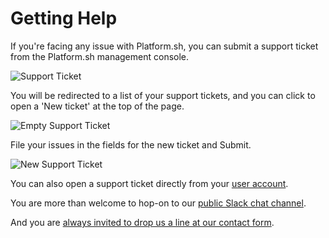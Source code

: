 # Getting Help

If you're facing any issue with Platform.sh, you can submit a support ticket from the Platform.sh management console.

![Support Ticket](/images/management-console/support-ticket-pulldown.png)

You will be redirected to a list of your support tickets, and you can click to open a 'New ticket' at the top of the page. 

![Empty Support Ticket](/images/management-console/support-empty.png)

File your issues in the fields for the new ticket and Submit.

![New Support Ticket](/images/management-console/support-tickets-new.png)

You can also open a support ticket directly from your [user account](https://accounts.platform.sh/support).

You are more than welcome to hop-on to our [public Slack chat channel](https://chat.platform.sh/).

And you are [always invited to drop us a line at our contact form](https://platform.sh/contact).
